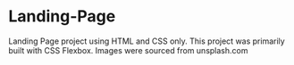 # Landing-Page
Landing Page project using HTML and CSS only. This project was primarily built with CSS Flexbox.
Images were sourced from unsplash.com
